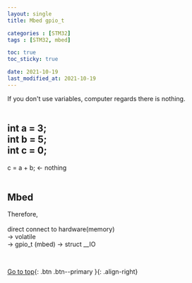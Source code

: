 ```yaml
---
layout: single
title: Mbed gpio_t

categories : [STM32]
tags : [STM32, mbed]

toc: true
toc_sticky: true

date: 2021-10-19
last_modified_at: 2021-10-19
---
```


If you don't use variables, computer regards there is nothing.  
<br>

int a = 3;  
int b = 5;  
int c = 0;  
-----------  
c = a + b;  <-  nothing  
<br>

## Mbed
Therefore,  
<br>
direct connect to hardware(memory)  
-> volatile  
-> gpio_t (mbed)  -> struct __IO  



<br>

[Go to top](#){: .btn .btn--primary }{: .align-right}